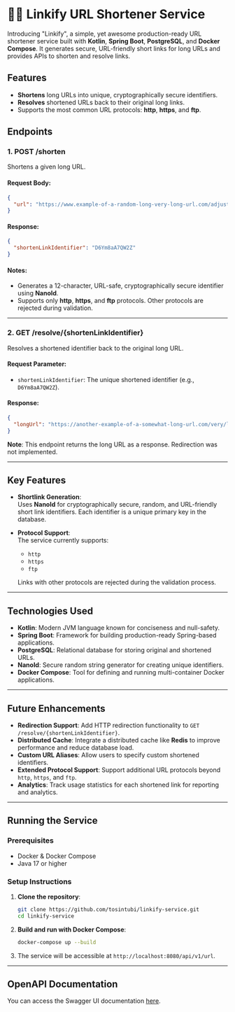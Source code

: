 # ⛓️‍💥 Linkify URL Shortener Service

Introducing  "Linkify", a simple, yet awesome production-ready URL shortener service built with **Kotlin**, **Spring Boot**, **PostgreSQL**, and **Docker Compose**. It generates secure, URL-friendly short links for long URLs and provides APIs to shorten and resolve links.

## Features

- **Shortens** long URLs into unique, cryptographically secure identifiers.
- **Resolves** shortened URLs back to their original long links.
- Supports the most common URL protocols: **http**, **https**, and **ftp**.

## Endpoints

### 1. **POST /shorten**

Shortens a given long URL.

#### Request Body:
```json
{
  "url": "https://www.example-of-a-random-long-very-long-url.com/adjustment.aspx?basketball=airport#boat"
}
```

#### Response:
```json
{
  "shortenLinkIdentifier": "D6Ym8aA7QW2Z"
}
```

#### Notes:
- Generates a 12-character, URL-safe, cryptographically secure identifier using **NanoId**.
- Supports only **http**, **https**, and **ftp** protocols. Other protocols are rejected during validation.

---

### 2. **GET /resolve/{shortenLinkIdentifier}**

Resolves a shortened identifier back to the original long URL.

#### Request Parameter:
- `shortenLinkIdentifier`: The unique shortened identifier (e.g., `D6Ym8aA7QW2Z`).

#### Response:
```json
{
  "longUrl": "https://another-example-of-a-somewhat-long-url.com/very/long/url"
}
```

**Note**: This endpoint returns the long URL as a response. Redirection was not implemented.

---

## Key Features

- **Shortlink Generation**:  
  Uses **NanoId** for cryptographically secure, random, and URL-friendly short link identifiers. Each identifier is a unique primary key in the database.

- **Protocol Support**:  
  The service currently supports:
    - `http`
    - `https`
    - `ftp`

  Links with other protocols are rejected during the validation process.

---

## Technologies Used

- **Kotlin**: Modern JVM language known for conciseness and null-safety.
- **Spring Boot**: Framework for building production-ready Spring-based applications.
- **PostgreSQL**: Relational database for storing original and shortened URLs.
- **NanoId**: Secure random string generator for creating unique identifiers.
- **Docker Compose**: Tool for defining and running multi-container Docker applications.

---

## Future Enhancements

- **Redirection Support**: Add HTTP redirection functionality to `GET /resolve/{shortenLinkIdentifier}`.
- **Distributed Cache**: Integrate a distributed cache like **Redis** to improve performance and reduce database load.
- **Custom URL Aliases**: Allow users to specify custom shortened identifiers.
- **Extended Protocol Support**: Support additional URL protocols beyond `http`, `https`, and `ftp`.
- **Analytics**: Track usage statistics for each shortened link for reporting and analytics.

---

## Running the Service

### Prerequisites

- Docker & Docker Compose
- Java 17 or higher

### Setup Instructions

1. **Clone the repository**:
   ```bash
   git clone https://github.com/tosintubi/linkify-service.git
   cd linkify-service
   ```

2. **Build and run with Docker Compose**:
   ```bash
   docker-compose up --build
   ```

3. The service will be accessible at `http://localhost:8080/api/v1/url`.

---

## OpenAPI Documentation

You can access the Swagger UI documentation [here](http://localhost:8080/api-doc/swagger-ui/index.html).
